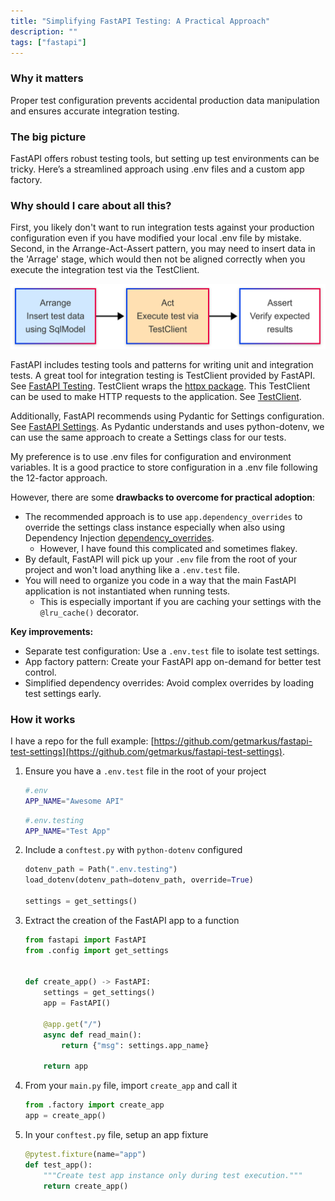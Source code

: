 ```yaml
---
title: "Simplifying FastAPI Testing: A Practical Approach"
description: ""
tags: ["fastapi"]
---
```


### Why it matters

Proper test configuration prevents accidental production data manipulation and ensures accurate integration testing.

### The big picture

FastAPI offers robust testing tools, but setting up test environments can be tricky. Here’s a streamlined approach using .env files and a custom app factory.

### Why should I care about all this?

First, you likely don't want to run integration tests against your production configuration even if you have modified your local .env file by mistake. Second, in the Arrange-Act-Assert pattern, you may need to insert data in the 'Arrage' stage, which would then not be aligned correctly when you execute the integration test via the TestClient.

![image](../../assets/arrange-act-assert.png)

FastAPI includes testing tools and patterns for writing unit and integration tests. A great tool for integration testing is TestClient provided by FastAPI. See [FastAPI Testing](https://fastapi.tiangolo.com/tutorial/testing/). TestClient wraps the [httpx package](https://www.python-httpx.org/). This TestClient can be used to make HTTP requests to the application. See [TestClient](https://fastapi.tiangolo.com/tutorial/testing/#testclient).

Additionally, FastAPI recommends using Pydantic for Settings configuration. See [FastAPI Settings](https://fastapi.tiangolo.com/tutorial/settings/). As Pydantic understands and uses python-dotenv, we can use the same approach to create a Settings class for our tests.

My preference is to use .env files for configuration and environment variables. It is a good practice to store configuration in a .env file following the 12-factor approach.

However, there are some **drawbacks to overcome for practical adoption**:

- The recommended approach is to use `app.dependency_overrides` to override the settings class instance especially when also using Dependency Injection [dependency_overrides](https://fastapi.tiangolo.com/advanced/testing-dependencies/).
  - However, I have found this complicated and sometimes flakey.
- By default, FastAPI will pick up your `.env` file from the root of your project and won't load anything like a `.env.test` file.
- You will need to organize you code in a way that the main FastAPI application is not instantiated when running tests.
  - This is especially important if you are caching your settings with the `@lru_cache()` decorator.

**Key improvements:**

- Separate test configuration: Use a `.env.test` file to isolate test settings.
- App factory pattern: Create your FastAPI app on-demand for better test control.
- Simplified dependency overrides: Avoid complex overrides by loading test settings early.

### How it works

I have a repo for the full example: [https://github.com/getmarkus/fastapi-test-settings](https://github.com/getmarkus/fastapi-test-settings).

1. Ensure you have a `.env.test` file in the root of your project

   ```bash
   #.env
   APP_NAME="Awesome API"
   ```

   ```bash
   #.env.testing
   APP_NAME="Test App"
   ```

2. Include a `conftest.py` with `python-dotenv` configured

   ```python
   dotenv_path = Path(".env.testing")
   load_dotenv(dotenv_path=dotenv_path, override=True)

   settings = get_settings()
   ```

3. Extract the creation of the FastAPI app to a function

   ```python
   from fastapi import FastAPI
   from .config import get_settings


   def create_app() -> FastAPI:
       settings = get_settings()
       app = FastAPI()

       @app.get("/")
       async def read_main():
           return {"msg": settings.app_name}

       return app
   ```

4. From your `main.py` file, import `create_app` and call it

   ```python
   from .factory import create_app
   app = create_app()
   ```

5. In your `conftest.py` file, setup an app fixture

   ```python
   @pytest.fixture(name="app")
   def test_app():
       """Create test app instance only during test execution."""
       return create_app()
   ```
